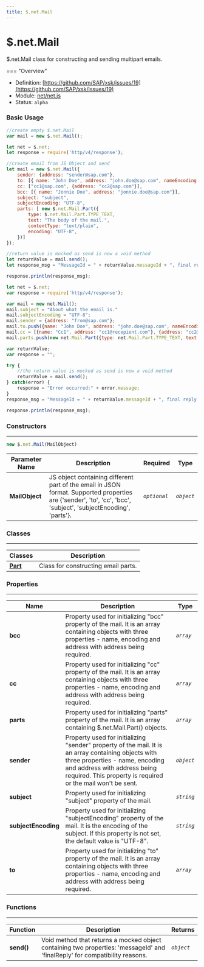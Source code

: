 ```yaml
---
title: $.net.Mail
---
```


$.net.Mail
===

$.net.Mail class for constructing and sending multipart emails.

=== "Overview"
- Definition: [https://github.com/SAP/xsk/issues/19](https://github.com/SAP/xsk/issues/19)
- Module: [net/net.js](https://github.com/SAP/xsk/tree/main/modules/api/api-xsjs/src/main/resources/xsk/net/net.js)
- Status: `alpha`

### Basic Usage

```javascript
//create empty $.net.Mail
var mail = new $.net.Mail();
```

```javascript
let net = $.net;
let response = require('http/v4/response');

//create email from JS Object and send
let mail = new $.net.Mail({
    sender: {address: "sender@sap.com"},
    to: [{ name: "John Doe", address: "john.doe@sap.com", nameEncoding: "US-ASCII"}, {name: "Jane Doe", address: "jane.doe@sap.com"}],
    cc: ["cc1@sap.com", {address: "cc2@sap.com"}],
    bcc: [{ name: "Jonnie Doe", address: "jonnie.doe@sap.com"}],
    subject: "subject",
    subjectEncoding: "UTF-8",
    parts: [ new $.net.Mail.Part({
        type: $.net.Mail.Part.TYPE_TEXT,
        text: "The body of the mail.",
        contentType: "text/plain",
        encoding: "UTF-8",
    })]
});

//return value is mocked as send is now a void method
let returnValue = mail.send();
let response_msg = "MessageId = " + returnValue.messageId + ", final reply = " + returnValue.finalReply;

response.println(response_msg);
```

```javascript
let net = $.net;
var response = require('http/v4/response');

var mail = new net.Mail();
mail.subject = "About what the email is."
mail.subjectEncoding = "UTF-8";
mail.sender = {address: "from@sap.com"};
mail.to.push({name: "John Doe", address: "john.doe@sap.com", nameEncoding: "US-ASCII"});
mail.cc = [{name: "Cc1", address: "cc1@recepient.com"}, {address: "cc2@recepient.com"}];
mail.parts.push(new net.Mail.Part({type: net.Mail.Part.TYPE_TEXT, text: 'Text'}));

var returnValue;
var response = "";

try {
    //the return value is mocked as send is now a void method
    returnValue = mail.send();
} catch(error) {
    response = "Error occurred:" + error.message;
}
response_msg = "MessageId = " + returnValue.messageId + ", final reply = " + returnValue.finalReply;

response.println(response_msg);
```

### Constructors

---

```javascript
new $.net.Mail(MailObject)
```

| Parameter Name | Description                                                                                                                                                     | Required     | Type       |
|----------------|-----------------------------------------------------------------------------------------------------------------------------------------------------------------|--------------|------------|
| **MailObject** | JS object containing different part of the email in JSON format. Supported properties are {'sender', 'to', 'cc', 'bcc', 'subject', 'subjectEncoding', 'parts'}. | _`optional`_ | _`object`_ |

### Classes

---

| Classes      | Description                                           |
|--------------|-------------------------------------------------------|
| **[Part](../$.net.Mail.Part)** | Class for constructing email parts. | 

### Properties

---

| Name                | Description                                            | Type   |
|---------------------|--------------------------------------------------------|--------|
| **bcc**             | Property used for initializing "bcc" property of the mail. It is an array containing objects with three properties - name, encoding and address with address being required.| _`array`_  |
| **cc**              | Property used for initializing "cc" property of the mail. It is an array containing objects with three properties - name, encoding and address with address being required. | _`array`_  |
| **parts**           | Property used for initializing "parts" property of the mail. It is an array containing $.net.Mail.Part() objects. | _`array`_  |
| **sender**          | Property used for initializing "sender" property of the mail. It is an array containing objects with three properties - name, encoding and address with address being required. This property is required or the mail won't be sent.| _`object`_ |
| **subject**         | Property used for initializing "subject" property of the mail. | _`string`_ |
| **subjectEncoding** | Property used for initializing "subjectEncoding" property of the mail. It is the encoding of the subject. If this property is not set, the default value is "UTF-8". | _`string`_ |
| **to**              | Property used for initializing "to" property of the mail. It is an array containing objects with three properties - name, encoding and address with address being required.| _`array`_  |

### Functions

---

| Function     | Description                                                                                                                |  Returns     |
|--------------|----------------------------------------------------------------------------------------------------------------------------| -------------|
| **send()**   | Void method that returns a mocked object containing two properties: 'messageId' and 'finalReply' for compatibility reasons.|  _`object`_  |